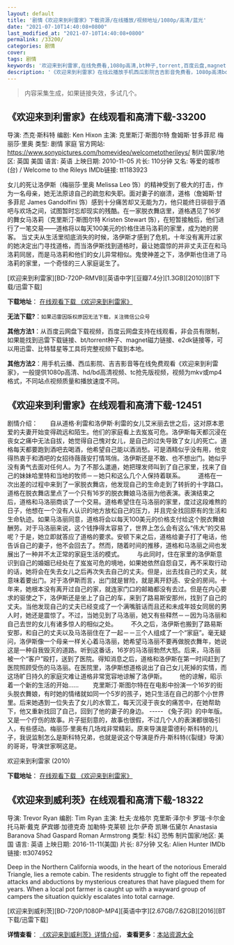 ```yaml
---
layout: default
title: '剧情《欢迎来到利雷家》下载资源/在线播放/视频地址/1080p/高清/蓝光'
date: "2021-07-10T14:40:08+0800"
last_modified_at: "2021-07-10T14:40:08+0800"
permalink: /33200/
categories: 剧情
cover:
tags: 剧情
keywords: '欢迎来到利雷家,在线免费看,1080p高清,bt种子,torrent,百度云盘,magnet,磁力链,迅雷下载资源'
description: '《欢迎来到利雷家》在线云播放手机西瓜影院吉吉影音免费看，1080p高清bd/hd未删减完整版和tc抢先枪版，mkv/mp4格式，附带bt/torrent种子、magnet/磁力链、百度云盘、网盘资源迅雷下载链接'
---
```


>内容采集生成，如果链接失效，多试几个。


## 《欢迎来到利雷家》在线观看和高清下载-33200

导演: 杰克·斯科特 编剧: Ken Hixon 主演: 克里斯汀·斯图尔特 詹姆斯·甘多菲尼 梅丽莎·里奥 类型: 剧情 家庭 官方网站: https://www.sonypictures.com/homevideo/welcometotherileys/ 制片国家/地区: 英国 美国 语言: 英语 上映日期: 2010-11-05 片长: 110分钟 又名: 等爱的城市(台) / Welcome to the Rileys IMDb链接: tt1183923

女儿的死让洛伊斯（梅丽莎·里奥 Melissa Leo 饰）的精神受到了极大的打击，作为一名母亲，她无法原谅自己的疏忽和失职。面对妻子的崩溃，道格（詹姆斯·甘多菲尼 James Gandolfini 饰）感到十分痛苦却又无能为力，他只能终日徘徊于酒吧与欢场之间，试图暂时忘却现实的残酷。在一家脱衣舞店里，道格遇见了16岁的舞女马洛莉（克里斯汀·斯图尔特 Kristen Stewart 饰），在短暂接触后，他们进行了一笔交易——道格将以每天100美元的价格住进马洛莉的家里，成为她的房客。 当丈夫从生活里彻底消失的时候，洛伊斯才感到了危机，十年没有离开过家的她决定出门寻找道格，而当洛伊斯找到道格时，最让她震惊的并非丈夫正在和马洛莉同居，而是马洛莉和他们的女儿异常相似。鬼使神差之下，洛伊斯也住进了马洛莉的家里，一个奇怪的三人家庭诞生了。


[欢迎来到利雷家][BD-720P-RMVB][英语中字][豆瓣7.4分][1.3GB][2010][BT下载/迅雷下载]

**下载地址**： [在线观看下载 《欢迎来到利雷家》](https://www.btdx8.com/torrent/welcome_to_the_rileys_2010.html) 


**无法下载?**：`如果迅雷因版权原因无法下载，关注微信公众号 `

**其他方法1**：从百度云网盘下载视频，百度云网盘支持在线观看，非会员有限制，如果能找到迅雷下载链接、bt/torrent种子、magnet磁力链接、e2dk链接等，可以用迅雷、比特彗星等工具将完整视频下载到本地。

**其他方法2**：用手机云播、西瓜影院、吉吉影音等在线免费观看《欢迎来到利雷家》，一般提供1080p高清、hd/bd高清视频、tc抢先版视频，视频为mkv或mp4格式，不同站点视频质量和播放速度不同。


## 《欢迎来到利雷家》在线观看和高清下载-12451

剧情介绍：　　自从道格·利雷和洛伊斯·利雷的女儿艾米丽去世之后，这对原本恩爱的夫妻开始变得疏远和陌生。他们的家庭看上去岌岌可危。洛伊斯每天都沉浸在丧女之痛中无法自拔，她觉得自己愧对女儿，是自己的过失导致了女儿的死亡。道格每天都要跑到酒吧去喝酒，他希望自己能以酒消愁。可是酒精似乎没有用，他变得热衷于和酒吧的女招待薇薇安打情骂俏。洛伊斯还是不敢、也不想出门。她似乎没有勇气去面对任何人。为了不那么邋遢，她把理发师叫到了自己家里，找来了自己的妹妹哈里特和当地的牧师－－她只和这么几个人保持着联系。 　　道格在一次出差的过程中来到了一家脱衣舞店，他发现自己的生命走到了转折的十字路口。道格在脱衣舞店里点了一个只有16岁的脱衣舞娘马洛丽为他表演。表演结束之后，道格和马洛丽商谈了一个交易。道格希望住在马洛丽的家里，度过这段难熬的日子，他想在一个没有人认识的地方放松自己的压力，并且完全找回原有的生活和生命轨迹。如果马洛丽同意，道格将会以每天100美元的价格支付给这个脱衣舞娘酬劳。对于马洛丽来说，这个钱挣得太容易了，世界上怎么会有这么“伟大”的交易呢？于是，她立即就答应了道格的要求。安顿下来之后，道格给妻子打了电话，他告诉自己的妻子，他不会回去了。然而，随着时间的推移，道格和马洛丽之间也发展出了一种并不太正常的家庭生活的模式。 　　与此同时，住在家里的洛伊斯意识到自己的婚姻已经处在了岌岌可危的境地，如果她依然自怨自艾，再不采取行动的话，她将会在失去女儿之后再次失去自己的丈夫。但是，出去找自己的丈夫，就意味着要出门。对于洛伊斯而言，出门就是冒险，就是离开舒适、安全的房间。十年来，她根本没有离开过自己的家，就连家门口的邮箱都没有去过。但是在内心要求的驱使之下，洛伊斯还是坐上了自己的车，来到了路易斯安那州，找到了自己的丈夫。当他发现自己的丈夫已经变成了一个满嘴脏话而且还和未成年妓女同居的男人时，她还是震惊了。不过，当她见到了马洛丽，她又有些释然－－因为马洛丽和自己去世的女儿有诸多惊人的相似之处。 　　不久之后，洛伊斯也搬到了路易斯安那，和自己的丈夫以及马洛丽住在了一起－－三个人组成了一个“家庭”。毫无疑问，洛伊斯像一个母亲一样关心着马洛丽，她希望马洛丽不要再做脱衣舞年，她说这是一种自我毁灭的道路。听到这番话，16岁的马洛丽勃然大怒。后来，马洛丽被一个“客户”殴打，送到了医院。得知消息之后，道格和洛伊斯在第一时间赶到了医院照顾受伤的马洛丽。在医院里，洛伊斯想道格说出了自己女儿死掉的实情，而这场旷日持久的家庭灾难让道格非常宽容地谅解了洛伊斯。 　　他的谅解，昭示着一个新的生活的开始…… 　　克里斯汀·斯图尔特在在电影中扮演一个16岁的街头脱衣舞娘，有时她的情绪就如同一个5岁的孩子，她只生活在自己的那个小世界里。后来她遇到一位失去了女儿的水管工，每天沉浸于丧女的痛苦中，在她帮助下，他又重新找回了自己，回到了他的妻子的身边。 ----- 《兔子洞》的中年版。又是一个疗伤的故事。片子挺刻意的，故事也很假，不过几个人的表演都很吸引人，有些感动。梅丽莎·里奥有几场戏非常精彩。原来导演是雷德利·斯科特的儿子，我说监制怎么是斯科特兄弟，也就是说这个导演是乔丹·斯科特(《裂缝》导演）的哥哥，导演世家啊这是。


欢迎来到利雷家 (2010)

**下载地址**： [在线观看下载 《欢迎来到利雷家》](https://www.btbtdy.me/btdy/dy6913.html) 


## 《欢迎来到威利茨》在线观看和高清下载-18322

导演: Trevor Ryan 编剧: Tim Ryan 主演: 杜夫·龙格尔 克里斯·泽尔卡 罗瑞·卡尔金 托马斯·戴克 萨宾娜·加德克奇 加勒特·克莱顿 比尔·萨奇 凯琳·伍黛尔 Anastasia Baranova Shad Gaspard Roman Armstrong 类型: 科幻 恐怖 制片国家/地区: 美国 语言: 英语 上映日期: 2016-11-11(美国) 片长: 87分钟 又名: Alien Hunter IMDb链接: tt3074952

Deep in the Northern California woods, in the heart of the notorious Emerald Triangle, lies a remote cabin. The residents struggle to fight off the repeated attacks and abductions by mysterious creatures that have plagued them for years. When a local pot farmer is caught up with a wayward group of campers the situation quickly escalates into total carnage.


[欢迎来到威利茨][BD-720P/1080P-MP4][英语中字][2.67GB/7.62GB][2016][BT下载/迅雷下载]

**详情查看**： [《欢迎来到威利茨》详情介绍](/movie/18322/)， **查看更多**：[本站资源大全](/movie/t/all/)

